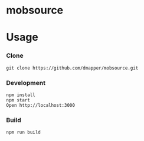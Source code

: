 # mobsource

# Usage
### Clone
```
git clone https://github.com/dmapper/mobsource.git
```
### Development
```
npm install
npm start
Open http://localhost:3000
```
### Build
```
npm run build
```
